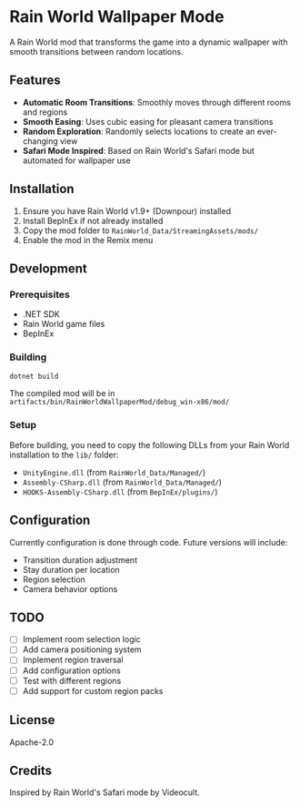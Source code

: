 # Rain World Wallpaper Mode

A Rain World mod that transforms the game into a dynamic wallpaper with smooth transitions between random locations.

## Features

- **Automatic Room Transitions**: Smoothly moves through different rooms and regions
- **Smooth Easing**: Uses cubic easing for pleasant camera transitions
- **Random Exploration**: Randomly selects locations to create an ever-changing view
- **Safari Mode Inspired**: Based on Rain World's Safari mode but automated for wallpaper use

## Installation

1. Ensure you have Rain World v1.9+ (Downpour) installed
2. Install BepInEx if not already installed
3. Copy the mod folder to `RainWorld_Data/StreamingAssets/mods/`
4. Enable the mod in the Remix menu

## Development

### Prerequisites

- .NET SDK
- Rain World game files
- BepInEx

### Building

```bash
dotnet build
```

The compiled mod will be in `artifacts/bin/RainWorldWallpaperMod/debug_win-x86/mod/`

### Setup

Before building, you need to copy the following DLLs from your Rain World installation to the `lib/` folder:

- `UnityEngine.dll` (from `RainWorld_Data/Managed/`)
- `Assembly-CSharp.dll` (from `RainWorld_Data/Managed/`)
- `HOOKS-Assembly-CSharp.dll` (from `BepInEx/plugins/`)

## Configuration

Currently configuration is done through code. Future versions will include:

- Transition duration adjustment
- Stay duration per location
- Region selection
- Camera behavior options

## TODO

- [ ] Implement room selection logic
- [ ] Add camera positioning system
- [ ] Implement region traversal
- [ ] Add configuration options
- [ ] Test with different regions
- [ ] Add support for custom region packs

## License

Apache-2.0

## Credits

Inspired by Rain World's Safari mode by Videocult.
